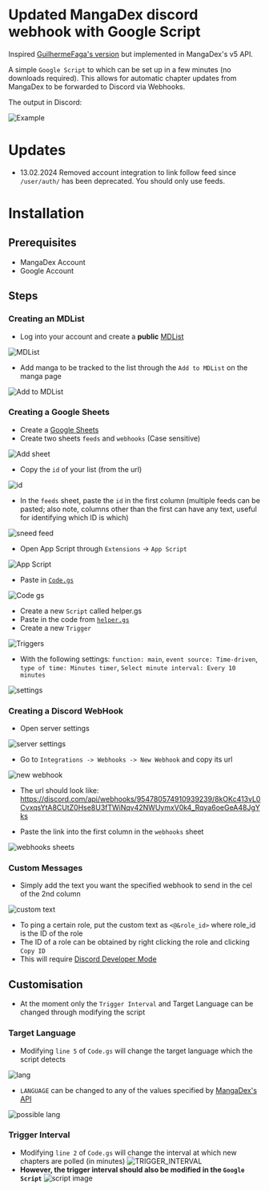 # Updated MangaDex discord webhook with Google Script
Inspired [GuilhermeFaga's version](https://github.com/GuilhermeFaga/MangaDex-discord-webhook-with-Google-Script/) but implemented in MangaDex's v5 API.

A simple `Google Script` to which can be set up in a few minutes (no downloads required). This allows for automatic chapter updates from MangaDex to be forwarded to Discord via Webhooks.

The output in Discord:

![Example](https://i.imgur.com/7vcPLyU.png)

# Updates
- 13.02.2024 Removed account integration to link follow feed since `/user/auth/` has been deprecated. You should only use feeds.

# Installation
## Prerequisites
- MangaDex Account
- Google Account

## Steps
### Creating an MDList
- Log into your account and create a **public** [MDList](https://mangadex.org/create/list)

![MDList](https://i.imgur.com/TjE5SXW.png)


- Add manga to be tracked to the list through the `Add to MDList` on the manga page

![Add to MDList](https://i.imgur.com/6Hr2Ui2.png)

### Creating a Google Sheets

- Create a [Google Sheets](https://sheets.new/)
- Create two sheets `feeds` and `webhooks` (Case sensitive)

![Add sheet](https://i.imgur.com/nRAvByr.png)

- Copy the `id` of your list (from the url)

![id](https://i.imgur.com/M688YF2.png)

- In the `feeds` sheet, paste the `id` in the first column (multiple feeds can be pasted; also note, columns other than the first can have any text, useful for identifying which ID is which)

![sneed feed](https://i.imgur.com/OTAxrJb.png)

- Open App Script through `Extensions` -> `App Script`

![App Script](https://i.imgur.com/lXI4WbA.png)

- Paste in [`Code.gs`](./Code.gs)

![Code gs](https://i.imgur.com/go9D1FH.png)

- Create a new `Script` called helper.gs
- Paste in the code from [`helper.gs`](./helper.gs)
- Create a new `Trigger`

![Triggers](https://i.imgur.com/QrgAYY0.png)

- With the following settings: `function: main`, `event source: Time-driven`, `type of time: Minutes timer`, `Select minute interval: Every 10 minutes`

![settings](https://i.imgur.com/kp31kas.png)

### Creating a Discord WebHook
- Open server settings

![server settings](https://i.imgur.com/BWruWR8.png)

- Go to `Integrations -> Webhooks -> New Webhook` and copy its url

![new webhook](https://i.imgur.com/q0InJpm.png)

- The url should look like: https://discord.com/api/webhooks/954780574910939239/8kOKc413vL0CvxqsYtA8CUtZ0Hse8U3fTWiNqv42NWUymxV0k4_Rqya6oeGeA48JgYks

- Paste the link into the first column in the `webhooks` sheet

![webhooks sheets](https://i.imgur.com/UeKDpTF.png)

### Custom Messages
- Simply add the text you want the specified webhook to send in the cel of the 2nd column

![custom text](https://i.imgur.com/acbCbja.png)

- To ping a certain role, put the custom text as `<@&role_id>` where role_id is the ID of the role
- The ID of a role can be obtained by right clicking the role and clicking `Copy ID`
- This will require [Discord Developer Mode](https://www.howtogeek.com/714348/how-to-enable-or-disable-developer-mode-on-discord/)

## Customisation
- At the moment only the `Trigger Interval` and Target Language can be changed through modifying the script

### Target Language
- Modifying `line 5` of `Code.gs` will change the target language which the script detects

![lang](https://i.imgur.com/ZWl2VLR.png)

- `LANGUAGE` can be changed to any of the values specified by [MangaDex's API](https://api.mangadex.org/docs.html#section/Language-Codes-and-Localization)

![possible lang](https://i.imgur.com/pjmdZFd.png)

### Trigger Interval
- Modifying `line 2` of `Code.gs` will change the interval at which new chapters are polled (in minutes)
![TRIGGER_INTERVAL](https://i.imgur.com/OOy1VOe.png)
- **However, the trigger interval should also be modified in the `Google Script`**
![script image](https://i.imgur.com/v07ck0S.png)

